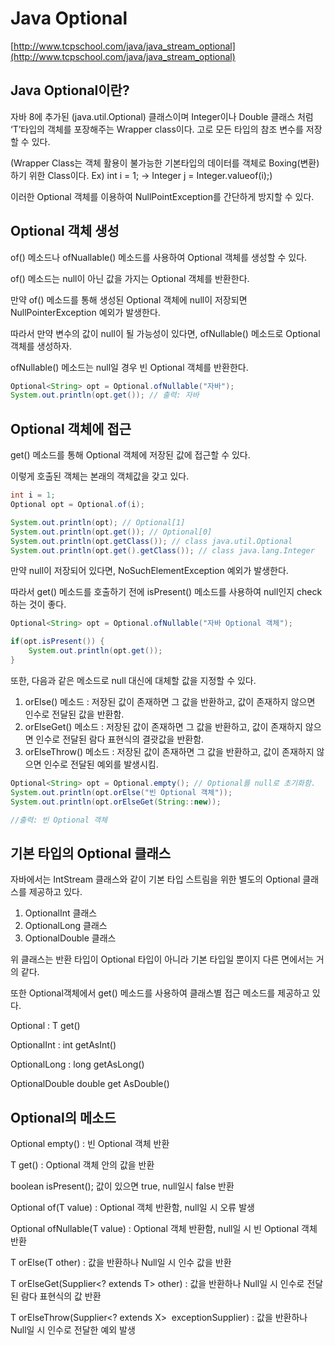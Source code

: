 # Java Optional

[http://www.tcpschool.com/java/java_stream_optional](http://www.tcpschool.com/java/java_stream_optional)

## Java Optional이란?

자바 8에 추가된 (java.util.Optional<T>) 클래스이며 Integer이나 Double 클래스 처럼 ‘T’타입의 객체를 포장해주는 Wrapper class이다. 고로 모든 타입의 참조 변수를 저장할 수 있다.

(Wrapper Class는 객체 활용이 불가능한 기본타입의 데이터를 객체로 Boxing(변환)하기 위한 Class이다. Ex) int i = 1;  → Integer j = Integer.valueof(i);)

이러한 Optional 객체를 이용하여 NullPointException를 간단하게 방지할 수 있다.

## Optional 객체 생성

of() 메소드나 ofNuallable() 메소드를 사용하여 Optional 객체를 생성할 수 있다.

of() 메소드는 null이 아닌 값을 가지는 Optional 객체를 반환한다.

만약 of() 메소드를 통해 생성된 Optional 객체에 null이 저장되면 NullPointerException 예외가 발생한다.

따라서 만약 변수의 값이 null이 될 가능성이 있다면, ofNullable() 메소드로 Optional 객체를 생성하자.

ofNullable() 메소드는 null일 경우 빈 Optional 객체를 반환한다.

```java
Optional<String> opt = Optional.ofNullable("자바");
System.out.println(opt.get()); // 출력: 자바
```

## Optional 객체에 접근

get() 메소드를 통해 Optional 객체에 저장된 값에 접근할 수 있다.

이렇게 호출된 객체는 본래의 객체값을 갖고 있다.

```java
int i = 1;
Optional opt = Optional.of(i);

System.out.println(opt); // Optional[1]
System.out.println(opt.get()); // Optional[0]
System.out.println(opt.getClass()); // class java.util.Optional
System.out.println(opt.get().getClass()); // class java.lang.Integer
```

만약 null이 저장되어 있다면, NoSuchElementException 예외가 발생한다.

따라서 get() 메소드를 호출하기 전에 isPresent() 메소드를 사용하여 null인지 check하는 것이 좋다.

```java
Optional<String> opt = Optional.ofNullable("자바 Optional 객체");

if(opt.isPresent()) {
    System.out.println(opt.get());
}
```

또한, 다음과 같은 메소드로 null 대신에 대체할 값을 지정할 수 있다.

1. orElse() 메소드 : 저장된 값이 존재하면 그 값을 반환하고, 값이 존재하지 않으면 인수로 전달된 값을 반환함.
2. orElseGet() 메소드 : 저장된 값이 존재하면 그 값을 반환하고, 값이 존재하지 않으면 인수로 전달된 람다 표현식의 결괏값을 반환함.
3. orElseThrow() 메소드 : 저장된 값이 존재하면 그 값을 반환하고, 값이 존재하지 않으면 인수로 전달된 예외를 발생시킴.

```java
Optional<String> opt = Optional.empty(); // Optional를 null로 초기화함.
System.out.println(opt.orElse("빈 Optional 객체"));
System.out.println(opt.orElseGet(String::new));

//출력: 빈 Optional 객체
```

## 기본 타입의 Optional 클래스

자바에서는  IntStream 클래스와 같이 기본 타입 스트림을 위한 별도의 Optional 클래스를 제공하고 있다.

1. OptionalInt 클래스
2. OptionalLong 클래스
3. OptionalDouble 클래스

위 클래스는 반환 타입이 Optional<T> 타입이 아니라 기본 타입일 뿐이지 다른 면에서는 거의 같다.

또한 Optional객체에서 get() 메소드를 사용하여 클래스별 접근 메소드를 제공하고 있다.

Optional<T> : T get()

OptionalInt : int getAsInt()

OptionalLong : long getAsLong()

OptionalDouble double get AsDouble()

## Optional의 메소드

Optional<T> empty() : 빈 Optional 객체 반환

T get() : Optional 객체 안의 값을 반환

boolean isPresent(); 값이 있으면 true, null일시 false 반환

Optional<T> of(T value) : Optional 객체 반환함, null일 시 오류 발생

Optional<T> ofNullable(T value) : Optional 객체 반환함, null일 시 빈 Optional 객체 반환

T orElse(T other) : 값을 반환하나 Null일 시 인수 값을 반환

T orElseGet(Supplier<? extends T> other) : 값을 반환하나 Null일 시 인수로 전달된 람다 표현식의 값 반환

<X extends Throwable> T orElseThrow(Supplier<? extends X>  exceptionSupplier) : 값을 반환하나 Null일 시 인수로 전달한 예외 발생
